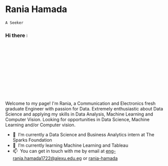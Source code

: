 # Rania Hamada 
`A Seeker `

### Hi there <img src="https://media.giphy.com/media/hvRJCLFzcasrR4ia7z/giphy.gif" width="5%">

Welcome to my page! 
I'm Rania, a Communication and Electronics fresh graduate Engineer with passion for Data. Extremely enthusiastic about Data Science and applying my skills in Data Analysis, Machine Learning and Computer Vision. Looking for opportunities in Data Science, Machine Learning and/or Computer vision.

- 🔭 &nbsp;I’m currently a Data Science and Business Analytics intern at The Sparks Foundation 
- 🌱 &nbsp;I’m currently learning Machine Learning and Tableau
- 📫 &nbsp;You can get in touch with me by email at [eng-rania.hamada1722@alexu.edu.eg](mailto:eng-rania.hamada1722@alexu.edu.eg) or [rania-hamada](https://www.linkedin.com/in/rania-hamada/)

<!---
raniaelhagin/raniaelhagin is a ✨ special ✨ repository because its `README.md` (this file) appears on your GitHub profile.
You can click the Preview link to take a look at your changes.
--->
